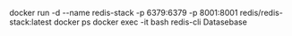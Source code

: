 docker run -d --name redis-stack -p 6379:6379 -p 8001:8001 redis/redis-stack:latest
docker ps
docker exec -it  <id> bash
redis-cli
Datasebase